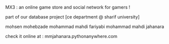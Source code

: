MX3 : an online game store and social network for gamers !

part of our database project [ce department @ sharif university]

mohsen mohebzade
mohammad mahdi fariyabi
mohammad mahdi jahanara

check it online at : mmjahanara.pythonanywhere.com
